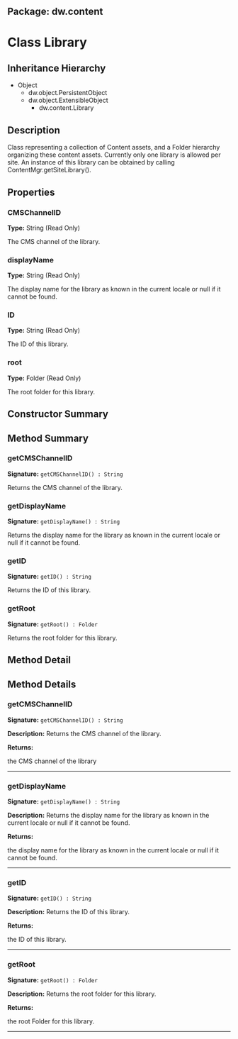 ## Package: dw.content

# Class Library

## Inheritance Hierarchy

- Object
  - dw.object.PersistentObject
  - dw.object.ExtensibleObject
    - dw.content.Library

## Description

Class representing a collection of Content assets, and a Folder hierarchy organizing these content assets. Currently only one library is allowed per site. An instance of this library can be obtained by calling ContentMgr.getSiteLibrary().

## Properties

### CMSChannelID

**Type:** String (Read Only)

The CMS channel of the library.

### displayName

**Type:** String (Read Only)

The display name for the library as known in the current
 locale or null if it cannot be found.

### ID

**Type:** String (Read Only)

The ID of this library.

### root

**Type:** Folder (Read Only)

The root folder for this library.

## Constructor Summary

## Method Summary

### getCMSChannelID

**Signature:** `getCMSChannelID() : String`

Returns the CMS channel of the library.

### getDisplayName

**Signature:** `getDisplayName() : String`

Returns the display name for the library as known in the current locale or null if it cannot be found.

### getID

**Signature:** `getID() : String`

Returns the ID of this library.

### getRoot

**Signature:** `getRoot() : Folder`

Returns the root folder for this library.

## Method Detail

## Method Details

### getCMSChannelID

**Signature:** `getCMSChannelID() : String`

**Description:** Returns the CMS channel of the library.

**Returns:**

the CMS channel of the library

---

### getDisplayName

**Signature:** `getDisplayName() : String`

**Description:** Returns the display name for the library as known in the current locale or null if it cannot be found.

**Returns:**

the display name for the library as known in the current locale or null if it cannot be found.

---

### getID

**Signature:** `getID() : String`

**Description:** Returns the ID of this library.

**Returns:**

the ID of this library.

---

### getRoot

**Signature:** `getRoot() : Folder`

**Description:** Returns the root folder for this library.

**Returns:**

the root Folder for this library.

---